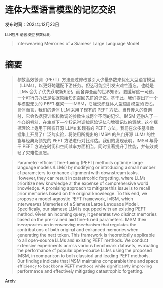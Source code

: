 # 连体大型语言模型的记忆交织

发布时间：2024年12月23日

`LLM应用` `语言模型` `参数优化`

> Interweaving Memories of a Siamese Large Language Model

# 摘要

> 参数高效微调（PEFT）方法通过修改或引入少量参数来优化大型语言模型（LLMs），以更好地适配下游任务。但这可能会引发灾难性遗忘，也就是 LLMs 会为了优先获取新知识，而舍弃全面的世界知识。要缓解这一问题，一个可行的办法是依据原始知识召回先前的记忆。基于此，我们提出了一个与模型无关的 PEFT 框架——IMSM，它能交织连体大型语言模型的记忆。具体而言，我们的连体 LLM 采用了现有的 PEFT 方法。当有传入的查询时，它会依据预训练和微调的参数生成两个不同的记忆。IMSM 还融入了一个交织机制，在生成下一个标记时调控原始记忆和增强记忆的贡献。这个框架理论上适用于所有开源 LLMs 和现有的 PEFT 方法。我们在众多基准数据集上开展了广泛的实验，将使用所提出的 IMSM 的热门开源 LLMs 的性能与经典及领先的 PEFT 方法进行对比评估。我们的发现表明，IMSM 与骨干 PEFT 方法在时间和空间效率方面相当，同时显著提升了性能，并有效减轻了灾难性遗忘。

> Parameter-efficient fine-tuning (PEFT) methods optimize large language models (LLMs) by modifying or introducing a small number of parameters to enhance alignment with downstream tasks. However, they can result in catastrophic forgetting, where LLMs prioritize new knowledge at the expense of comprehensive world knowledge. A promising approach to mitigate this issue is to recall prior memories based on the original knowledge. To this end, we propose a model-agnostic PEFT framework, IMSM, which Interweaves Memories of a Siamese Large Language Model. Specifically, our siamese LLM is equipped with an existing PEFT method. Given an incoming query, it generates two distinct memories based on the pre-trained and fine-tuned parameters. IMSM then incorporates an interweaving mechanism that regulates the contributions of both original and enhanced memories when generating the next token. This framework is theoretically applicable to all open-source LLMs and existing PEFT methods. We conduct extensive experiments across various benchmark datasets, evaluating the performance of popular open-source LLMs using the proposed IMSM, in comparison to both classical and leading PEFT methods. Our findings indicate that IMSM maintains comparable time and space efficiency to backbone PEFT methods while significantly improving performance and effectively mitigating catastrophic forgetting.

[Arxiv](https://arxiv.org/abs/2412.17383)